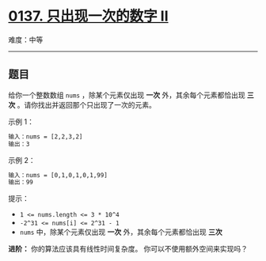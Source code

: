 # [0137. 只出现一次的数字 II](https://leetcode-cn.com/problems/single-number-ii)

难度：中等

---

## 题目

给你一个整数数组 `nums` ，除某个元素仅出现 **一次** 外，其余每个元素都恰出现 **三次** 。请你找出并返回那个只出现了一次的元素。

示例 1：

```txt
输入：nums = [2,2,3,2]
输出：3
```

示例 2：

```txt
输入：nums = [0,1,0,1,0,1,99]
输出：99
```

提示：

- `1 <= nums.length <= 3 * 10^4`
- `-2^31 <= nums[i] <= 2^31 - 1`
- `nums` 中，除某个元素仅出现 **一次** 外，其余每个元素都恰出现 **三次**

**进阶：** 你的算法应该具有线性时间复杂度。 你可以不使用额外空间来实现吗？
